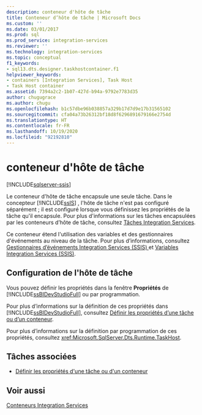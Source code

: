 ```yaml
---
description: conteneur d'hôte de tâche
title: Conteneur d’hôte de tâche | Microsoft Docs
ms.custom: ''
ms.date: 03/01/2017
ms.prod: sql
ms.prod_service: integration-services
ms.reviewer: ''
ms.technology: integration-services
ms.topic: conceptual
f1_keywords:
- sql13.dts.designer.taskhostcontainer.f1
helpviewer_keywords:
- containers [Integration Services], Task Host
- Task Host container
ms.assetid: 7394a2c2-1b07-427d-b94a-9792e7783d35
author: chugugrace
ms.author: chugu
ms.openlocfilehash: b1c57dbe96b038857a329b17d7d9e17b31565102
ms.sourcegitcommit: cfa04a73b26312bf18d8f6296891679166e2754d
ms.translationtype: HT
ms.contentlocale: fr-FR
ms.lasthandoff: 10/19/2020
ms.locfileid: "92192810"
---
```

# <a name="task-host-container"></a>conteneur d'hôte de tâche

[!INCLUDE[sqlserver-ssis](../../includes/applies-to-version/sqlserver-ssis.md)]


  Le conteneur d'hôte de tâche encapsule une seule tâche. Dans le concepteur [!INCLUDE[ssIS](../../includes/ssis-md.md)] , l'hôte de tâche n'est pas configuré séparément ; il est configuré lorsque vous définissez les propriétés de la tâche qu'il encapsule. Pour plus d'informations sur les tâches encapsulées par les conteneurs d’hôte de tâche, consultez [Tâches Integration Services](../../integration-services/control-flow/integration-services-tasks.md).  
  
 Ce conteneur étend l'utilisation des variables et des gestionnaires d'événements au niveau de la tâche. Pour plus d’informations, consultez [Gestionnaires d’événements Integration Services &#40;SSIS&#41; ](../../integration-services/integration-services-ssis-event-handlers.md) et [Variables Integration Services &#40;SSIS&#41;](../../integration-services/integration-services-ssis-variables.md).  
  
## <a name="configuration-of-the-task-host"></a>Configuration de l'hôte de tâche  
 Vous pouvez définir les propriétés dans la fenêtre **Propriétés** de [!INCLUDE[ssBIDevStudioFull](../../includes/ssbidevstudiofull-md.md)] ou par programmation.  
  
 Pour plus d’informations sur la définition de ces propriétés dans [!INCLUDE[ssBIDevStudioFull](../../includes/ssbidevstudiofull-md.md)], consultez [Définir les propriétés d’une tâche ou d’un conteneur](./add-or-delete-a-task-or-a-container-in-a-control-flow.md).  
  
 Pour plus d’informations sur la définition par programmation de ces propriétés, consultez <xref:Microsoft.SqlServer.Dts.Runtime.TaskHost>.  
  
## <a name="related-tasks"></a>Tâches associées  
  
-   [Définir les propriétés d'une tâche ou d'un conteneur](./add-or-delete-a-task-or-a-container-in-a-control-flow.md)  
  
## <a name="see-also"></a>Voir aussi  
 [Conteneurs Integration Services](../../integration-services/control-flow/integration-services-containers.md)  
  
